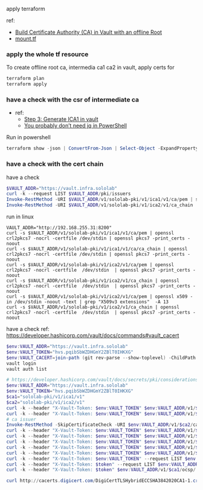 apply terraform 

ref: 
- [Build Certificate Authority (CA) in Vault with an offline Root](https://developer.hashicorp.com/vault/tutorials/secrets-management/pki-engine-external-ca)
- [mount.tf](https://github.com/arpanrecme/vault_monorepo/blob/main/codified_vault/pki/mount.tf)

### apply the whole tf resource 
To create offline root ca, intermedia ca1 ca2 in vault, apply certs for 
```powershell
terraform plan
terraform apply
```

### have a check with the csr of intermediate ca
- ref: 
  - [Step 3: Generate ICA1 in vault](https://developer.hashicorp.com/vault/tutorials/secrets-management/pki-engine-external-ca#step-3-generate-ica1-in-vault)
  - [You probably don’t need jq in PowerShell](https://ncox.dev/blog/jq-powershell/)

Run in powershell
```powershell
terraform show -json | ConvertFrom-Json | Select-Object -ExpandProperty values | Select-Object -ExpandProperty root_module | Select-Object -ExpandProperty resources | Where-Object {$_.type -eq "vault_pki_secret_backend_intermediate_cert_request" -and $_.name -eq "sololab_v1_ica1_v1"} | Select-Object -ExpandProperty values | Select-Object -ExpandProperty csr | Out-File -Encoding utf8 -FilePath .\csr\sololab_v1_ica1_v1.csr
```

### have a check with the cert chain
have a check
```powershell
$VAULT_ADDR="https://vault.infra.sololab"
curl -k --request LIST $VAULT_ADDR/pki/issuers
Invoke-RestMethod -URI $VAULT_ADDR/v1/sololab-pki/v1/ica1/v1/ca/pem | step certificate inspect
Invoke-RestMethod -URI $VAULT_ADDR/v1/sololab-pki/v1/ica2/v1/ca_chain | step certificate inspect
```
run in linux
```shell
VAULT_ADDR="http://192.168.255.31:8200" 
curl -s $VAULT_ADDR/v1/sololab-pki/v1/ica1/v1/ca/pem | openssl crl2pkcs7 -nocrl -certfile /dev/stdin | openssl pkcs7 -print_certs -noout
curl -s $VAULT_ADDR/v1/sololab-pki/v1/ica1/v1/ca/ca_chain | openssl crl2pkcs7 -nocrl -certfile /dev/stdin | openssl pkcs7 -print_certs -noout
curl -s $VAULT_ADDR/v1/sololab-pki/v1/ica2/v1/ca/pem | openssl crl2pkcs7 -nocrl -certfile  /dev/stdin  | openssl pkcs7 -print_certs -noout
curl -s $VAULT_ADDR/v1/sololab-pki/v1/ica2/v1/ca_chain | openssl crl2pkcs7 -nocrl -certfile  /dev/stdin  | openssl pkcs7 -print_certs -noout
curl -s $VAULT_ADDR/v1/sololab-pki/v1/ica2/v1/ca/pem | openssl x509 -in /dev/stdin -noout -text | grep "X509v3 extensions"  -A 13
curl -s $VAULT_ADDR/v1/sololab-pki/v1/ica2/v1/ca_chain | openssl crl2pkcs7 -nocrl -certfile  /dev/stdin  | openssl pkcs7 -print_certs -noout
```

have a check
ref: https://developer.hashicorp.com/vault/docs/commands#vault_cacert
```powershell
$env:VAULT_ADDR="https://vault.infra.sololab"
$env:VAULT_TOKEN="hvs.pqibSbWZDHGmY2ZBlT0IHKXG"
$env:VAULT_CACERT=join-path (git rev-parse --show-toplevel) -ChildPath "KubeWorkShop\Traefik\conf\root_ca.crt"
vault login
vault auth list

# https://developer.hashicorp.com/vault/docs/secrets/pki/considerations#role-based-access
$env:VAULT_ADDR="https://vault.infra.sololab"
$env:VAULT_TOKEN="hvs.pqibSbWZDHGmY2ZBlT0IHKXG"
$ca1="sololab-pki/v1/ica1/v1"
$ca2="sololab-pki/v1/ica2/v1"
curl -k --header "X-Vault-Token: $env:VAULT_TOKEN" $env:VAULT_ADDR/v1/$ca1/ca/pem
curl -k --header "X-Vault-Token: $env:VAULT_TOKEN" $env:VAULT_ADDR/v1/$ca2/ca_chain
# ca issuer
Invoke-RestMethod -SkipCertificateCheck -URI $env:VAULT_ADDR/v1/$ca2/ca | step certificate inspect
curl -k --header "X-Vault-Token: $env:VAULT_TOKEN" $env:VAULT_ADDR/v1/$ca2/ca
curl -k --header "X-Vault-Token: $env:VAULT_TOKEN" $env:VAULT_ADDR/v1/$ca1/config/urls | ConvertFrom-Json
curl -k --header "X-Vault-Token: $env:VAULT_TOKEN" $env:VAULT_ADDR/v1/$ca1/config/crl  | ConvertFrom-Json  
curl -k --header "X-Vault-Token: $env:VAULT_TOKEN" $env:VAULT_ADDR/v1/$ca1/crl/pem
curl -k --header "X-Vault-Token: $env:VAULT_TOKEN" $env:VAULT_ADDR/v1/$ca1/crl/rotate | ConvertFrom-Json  
curl -k --header "X-Vault-Token: $env:VAULT_TOKEN" --request LIST $env:VAULT_ADDR/v1/$ca1/issuers | ConvertFrom-Json  
curl -k --header "X-Vault-Token: $token" --request LIST $env:VAULT_ADDR/v1/$ca1/roles | ConvertFrom-Json  
curl -k --header "X-Vault-Token: $token" $env:VAULT_ADDR/v1/$ca1/ocsp/

curl http://cacerts.digicert.com/DigiCertTLSHybridECCSHA3842020CA1-1.crt
```